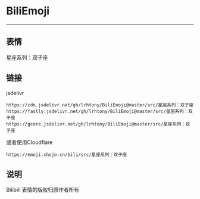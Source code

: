 # BiliEmoji
---
## 表情
星座系列：双子座
## 链接
jsdelivr
```
https://cdn.jsdelivr.net/gh/lrhtony/BiliEmoji@master/src/星座系列：双子座
https://fastly.jsdelivr.net/gh/lrhtony/BiliEmoji@master/src/星座系列：双子座
https://gcore.jsdelivr.net/gh/lrhtony/BiliEmoji@master/src/星座系列：双子座
```
或者使用Cloudflare
```
https://emoji.shojo.cn/bili/src/星座系列：双子座
```
## 说明
Bilibili 表情的版权归原作者所有
